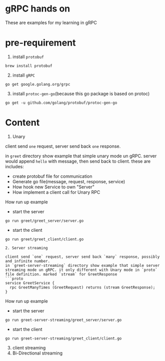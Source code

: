 # gRPC hands on
These are examples for my learning in gRPC

# pre-requirement
1. install `protobuf`
```
brew install protobuf
```
2. install `gRPC`
```
go get google.golang.org/grpc
```
3. install `protoc-gen-go`(because this go package is based on protoc)
```
go get -u github.com/golang/protobuf/protoc-gen-go
```

# Content
1. Unary
  
  client send `one` request, server send back `one` response.

  in `greet` directory show example that simple unary mode un gRPC. server would append `hello` with message, then send back to client. these are includes:
  - create protobuf file for communication
  - Generate go file(message, request, response, service)
  - How hook new Service to own "Server"
  - How implement a client call for Unary RPC

  How run up example
  - start the server
  ```
  go run greet/greet_server/server.go
  ```
  - start the client
  ```
  go run greet/greet_client/client.go

2. Server streaming

  client send `one` request, server send back `many` response, possibly and infinite number.
  in `greet-server-streaming` directory show example that simple server streaming mode un gRPC. it only different with Unary mode in `proto` file definition. marked `stream` for GreetResponse
  ```proto
  service GreetService {
    rpc GreetManyTimes (GreetRequest) returns (stream GreetResponse);
  }
  ```

  How run up example
  - start the server
  ```
  go run greet-server-streaming/greet_server/server.go
  ```
  - start the client
  ```
  go run greet-server-streaming/greet_client/client.go
  ```

3. client streaming
4. Bi-Directional streaming
